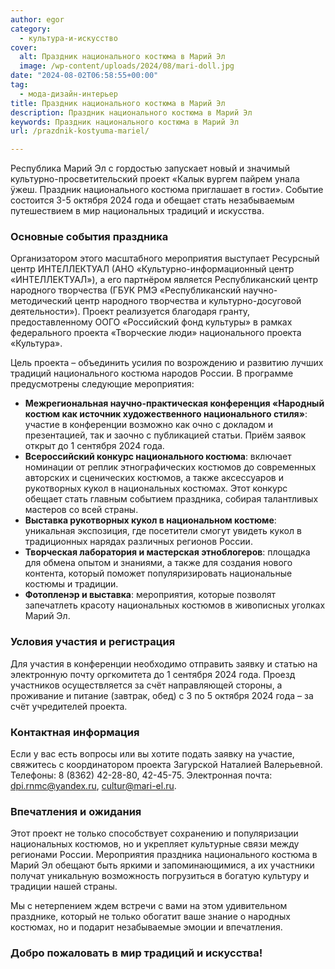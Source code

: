 ```yaml
---
author: egor
category:
  - культура-и-искусство
cover:
  alt: Праздник национального костюма в Марий Эл
  image: /wp-content/uploads/2024/08/mari-doll.jpg
date: "2024-08-02T06:58:55+00:00"
tag:
  - мода-дизайн-интерьер
title: Праздник национального костюма в Марий Эл
description: Праздник национального костюма в Марий Эл
keywords: Праздник национального костюма в Марий Эл
url: /prazdnik-kostyuma-mariel/

---
```

Республика Марий Эл с гордостью запускает новый и значимый культурно-просветительский проект «Калык вургем пайрем унала ӱжеш. Праздник национального костюма приглашает в гости». Событие состоится 3-5 октября 2024 года и обещает стать незабываемым путешествием в мир национальных традиций и искусства.

### Основные события праздника

Организатором этого масштабного мероприятия выступает Ресурсный центр ИНТЕЛЛЕКТУАЛ (АНО «Культурно-информационный центр «ИНТЕЛЛЕКТУАЛ»), а его партнёром является Республиканский центр народного творчества (ГБУК РМЭ «Республиканский научно-методический центр народного творчества и культурно-досуговой деятельности»). Проект реализуется благодаря гранту, предоставленному ООГО «Российский фонд культуры» в рамках федерального проекта «Творческие люди» национального проекта «Культура».

Цель проекта – объединить усилия по возрождению и развитию лучших традиций национального костюма народов России. В программе предусмотрены следующие мероприятия:

- **Межрегиональная научно-практическая конференция «Народный костюм как источник художественного национального стиля»**: участие в конференции возможно как очно с докладом и презентацией, так и заочно с публикацией статьи. Приём заявок открыт до 1 сентября 2024 года.
- **Всероссийский конкурс национального костюма**: включает номинации от реплик этнографических костюмов до современных авторских и сценических костюмов, а также аксессуаров и рукотворных кукол в национальных костюмах. Этот конкурс обещает стать главным событием праздника, собирая талантливых мастеров со всей страны.
- **Выставка рукотворных кукол в национальном костюме**: уникальная экспозиция, где посетители смогут увидеть кукол в традиционных нарядах различных регионов России.
- **Творческая лаборатория и мастерская этноблогеров**: площадка для обмена опытом и знаниями, а также для создания нового контента, который поможет популяризировать национальные костюмы и традиции.
- **Фотопленэр и выставка**: мероприятия, которые позволят запечатлеть красоту национальных костюмов в живописных уголках Марий Эл.

### Условия участия и регистрация

Для участия в конференции необходимо отправить заявку и статью на электронную почту оргкомитета до 1 сентября 2024 года. Проезд участников осуществляется за счёт направляющей стороны, а проживание и питание (завтрак, обед) с 3 по 5 октября 2024 года – за счёт учредителей проекта.

### Контактная информация

Если у вас есть вопросы или вы хотите подать заявку на участие, свяжитесь с координатором проекта Загурской Наталией Валерьевной. Телефоны: 8 (8362) 42-28-80, 42-45-75. Электронная почта: dpi.rnmc@yandex.ru, cultur@mari-el.ru.

### Впечатления и ожидания

Этот проект не только способствует сохранению и популяризации национальных костюмов, но и укрепляет культурные связи между регионами России. Мероприятия праздника национального костюма в Марий Эл обещают быть яркими и запоминающимися, а их участники получат уникальную возможность погрузиться в богатую культуру и традиции нашей страны.

Мы с нетерпением ждем встречи с вами на этом удивительном празднике, который не только обогатит ваше знание о народных костюмах, но и подарит незабываемые эмоции и впечатления.

### Добро пожаловать в мир традиций и искусства!
